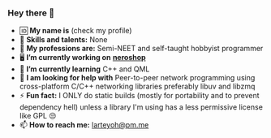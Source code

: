 ### Hey there 👋

<!--
**larteyoh/larteyoh** is a ✨ _special_ ✨ repository because its `README.md` (this file) appears on your GitHub profile.

Here are some ideas to get you started:

- 🔭 I’m currently working on ...
- 🌱 I’m currently learning ...
- 👯 I’m looking to collaborate on ...
- 🤔 I’m looking for help with ...
- 💬 Ask me about ...
- 📫 How to reach me: ...
- 😄 Pronouns: ...
- ⚡ Fun fact: ...
-->
- :id: **My name is** (check my profile) <!-- - :baby: **Birthday:** Linus Torvalds' birthday-->
- :brain: **Skills and talents:** None
- :briefcase: **My professions are:** Semi-NEET and self-taught hobbyist programmer
- :desktop_computer: **I’m currently working on** [**neroshop**](https://github.com/larteyoh/testshop)
- 🌱 **I’m currently learning** C++ and QML
- 🤔 **I am looking for help with** Peer-to-peer network programming using cross-platform C/C++ networking libraries preferably libuv and libzmq
- ⚡ **Fun fact:** I ONLY do static builds (mostly for portability and to prevent dependency hell) unless a library I'm using has a less permissive license like GPL :unamused:
- 📫 **How to reach me:** larteyoh@pm.me
<!-- - :heart: **My hobbies are** watching anime, sleeping, coding, and playing video games
- :joystick: **My favorite video games is (are)** the Monster Hunter series and Shin Megami Tensei series
- :musical_note: **My favorite music genre(s) is (are)** Rap, Hip-hip; RnB; Pop; Anime OSTs, Video game OSTs, Pretty much everything else-->

